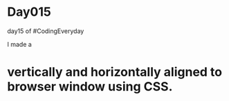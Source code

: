 # Day015
day15 of #CodingEveryday

I made a <h1> vertically and horizontally aligned to browser window using CSS.  

